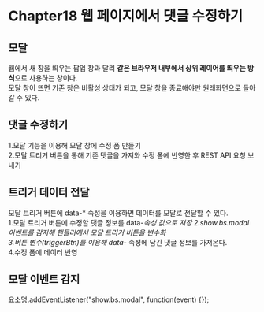 # Chapter18 웹 페이지에서 댓글 수정하기

## 모달
웹에서 새 창을 띄우는 팝업 창과 달리 **같은 브라우저 내부에서 상위 레이어를 띄우는 방식**으로 사용하는 창이다.  
모달 창이 뜨면 기존 창은 비활성 상태가 되고, 모달 창을 종료해야만 원래화면으로 돌아갈 수 있다.

## 댓글 수정하기
1.모달 기능을 이용해 모달 창에 수정 폼 만들기  
2.모달 트리거 버튼을 통해 기존 댓글을 가져와 수정 폼에 반영한 후 REST API 요청 보내기  

## 트리거 데이터 전달
모달 트리거 버튼에 data-* 속성을 이용하면 데이터를 모달로 전달할 수 있다.  
1.모달 트리거 버튼에 수정할 댓글 정보를 data-*속성 값으로 저장
2.show.bs.modal 이벤트를 감지해 핸들러에서 모달 트리거 버튼을 변수화  
3.버튼 변수(triggerBtn)를 이용해 data-* 속성에 담긴 댓글 정보를 가져온다.  
4.수정 폼에 데이터 반영  

## 모달 이벤트 감지  
요소명.addEventListener("show.bs.modal", function(event) {});  
